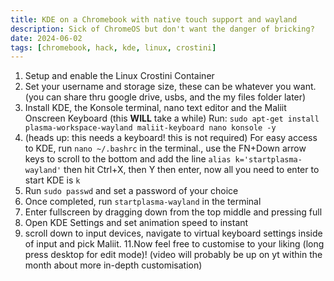 ```yaml
---
title: KDE on a Chromebook with native touch support and wayland
description: Sick of ChromeOS but don't want the danger of bricking?
date: 2024-06-02
tags: [chromebook, hack, kde, linux, crostini]
---
```

1. Setup and enable the Linux Crostini Container
2. Set your username and storage size, these can be whatever you want. (you can share thru google drive, usbs, and the my files folder later)
3. Install KDE, the Konsole terminal, nano text editor and the Maliit Onscreen Keyboard (this **WILL** take a while)
	Run: `sudo apt-get install plasma-workspace-wayland maliit-keyboard nano konsole -y`
4. (heads up: this needs a keyboard! this is not required) For easy access to KDE,  run `nano ~/.bashrc` in the terminal., use the FN+Down arrow keys to scroll to the bottom and add the line `alias k='startplasma-wayland'` then hit Ctrl+X, then Y then enter, now all you need to enter to start KDE is `k`
5. Run `sudo passwd` and set a password of your choice
7. Once completed, run `startplasma-wayland` in the terminal 
8. Enter fullscreen by dragging down from the top middle and pressing full
9. Open KDE Settings and set animation speed to instant
10. scroll down to input devices, navigate to virtual keyboard settings inside of input and pick Maliit.
11.Now feel free to customise to your liking (long press desktop for edit mode)! (video will probably be up on yt within the month about more in-depth customisation) 
<!--stackedit_data:
eyJoaXN0b3J5IjpbLTE1NjIxNjE5Nl19
-->